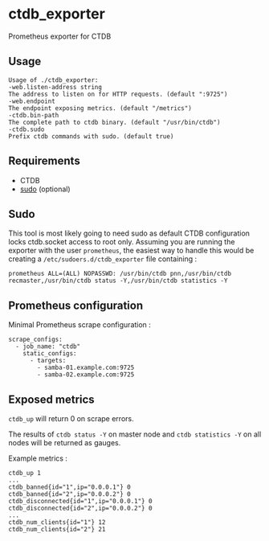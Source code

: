 # ctdb_exporter
Prometheus exporter for CTDB

## Usage
```
Usage of ./ctdb_exporter:
-web.listen-address string
The address to listen on for HTTP requests. (default ":9725")
-web.endpoint
The endpoint exposing metrics. (default "/metrics")
-ctdb.bin-path
The complete path to ctdb binary. (default "/usr/bin/ctdb")
-ctdb.sudo
Prefix ctdb commands with sudo. (default true)
```

## Requirements

- CTDB
- [sudo](#sudo) (optional)

## Sudo

This tool is most likely going to need sudo as default CTDB configuration locks ctdb.socket access to root only.
Assuming you are running the exporter with the user `prometheus`,
the easiest way to handle this would be creating a `/etc/sudoers.d/ctdb_exporter` file containing :
```
prometheus ALL=(ALL) NOPASSWD: /usr/bin/ctdb pnn,/usr/bin/ctdb recmaster,/usr/bin/ctdb status -Y,/usr/bin/ctdb statistics -Y
```

## Prometheus configuration

Minimal Prometheus scrape configuration : 

```
scrape_configs:
  - job_name: "ctdb"
    static_configs:
      - targets:
        - samba-01.example.com:9725
        - samba-02.example.com:9725
```

## Exposed metrics

`ctdb_up` will return 0 on scrape errors.

The results of `ctdb status -Y` on master node and `ctdb statistics -Y` on all nodes will be returned as gauges.

Example metrics :
```
ctdb_up 1
...
ctdb_banned{id="1",ip="0.0.0.1"} 0
ctdb_banned{id="2",ip="0.0.0.2"} 0
ctdb_disconnected{id="1",ip="0.0.0.1"} 0
ctdb_disconnected{id="2",ip="0.0.0.2"} 0
...
ctdb_num_clients{id="1"} 12
ctdb_num_clients{id="2"} 21
```
